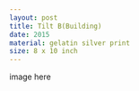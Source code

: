 ```yaml
---
layout: post
title: Tilt B(Building)
date: 2015
material: gelatin silver print
size: 8 x 10 inch
---
```


image here
